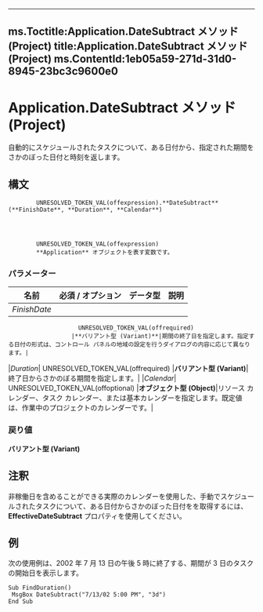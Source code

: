 

---
ms.Toctitle:Application.DateSubtract メソッド (Project)
title:Application.DateSubtract メソッド (Project)
ms.ContentId:1eb05a59-271d-31d0-8945-23bc3c9600e0
---
# Application.DateSubtract メソッド (Project)




自動的にスケジュールされたタスクについて、ある日付から、指定された期間をさかのぼった日付と時刻を返します。

## 構文

            UNRESOLVED_TOKEN_VAL(offexpression).**DateSubtract**(**FinishDate**, **Duration**, **Calendar**)




            UNRESOLVED_TOKEN_VAL(offexpression)
            **Application** オブジェクトを表す変数です。

### パラメーター

|**名前**|**必須 / オプション**|**データ型**|**説明**|
|---|---|---|---|
|*FinishDate*|
                        UNRESOLVED_TOKEN_VAL(offrequired)
                      |**バリアント型 (Variant)**|期間の終了日を指定します。指定する日付の形式は、コントロール パネルの地域の設定を行うダイアログの内容に応じて異なります。|
|*Duration*|
                        UNRESOLVED_TOKEN_VAL(offrequired)
                      |**バリアント型 (Variant)**|終了日からさかのぼる期間を指定します。|
|*Calendar*|
                        UNRESOLVED_TOKEN_VAL(offoptional)
                      |**オブジェクト型 (Object)**|リソース カレンダー、タスク カレンダー、または基本カレンダーを指定します。既定値は、作業中のプロジェクトのカレンダーです。|



### 戻り値
**バリアント型 (Variant)**





## 注釈
非稼働日を含めることができる実際のカレンダーを使用した、手動でスケジュールされたタスクについて、ある日付からさかのぼった日付をを取得するには、**EffectiveDateSubtract** プロパティを使用してください。



## 例
次の使用例は、2002 年 7 月 13 日の午後 5 時に終了する、期間が 3 日のタスクの開始日を表示します。

```vba
Sub FindDuration() 
 MsgBox DateSubtract("7/13/02 5:00 PM", "3d") 
End Sub
```





